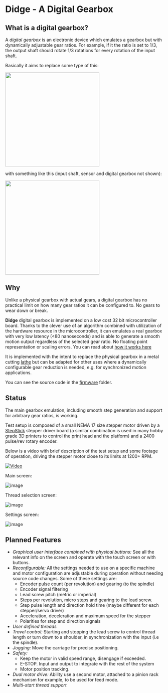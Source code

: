 # Didge - A Digital Gearbox
## What is a digital gearbox?
A *digital gearbox* is an electronic device which emulates a gearbox but with
dynamically adjustable gear ratios. For example, if it the ratio is set to 1/3,
the output shaft should rotate 1/3 rotations for every rotation of the input shaft.

Basically it aims to replace some type of this:

<img width=300 src=https://www.practicalmachinist.com/vb/attachments/f38/55156d1342154633-ot-repairing-lathe-gearbox-teeth-img_3978.jpg />

with something like this (input shaft, sensor and digital gearbox not shown):

<img width=300 src=https://www.photomacrography.net/forum/userpix/679_CU_of_Stepper_timing_belts_and_pulleys_1.jpg />

## Why
Unlike a physical gearbox with actual gears, a digital gearbox has no practical 
limit on how many gear ratios it can be configured to. No gears to wear down or break. 

**Didge** digital gearbox is implemented on a low cost 32 bit microcontroller
board. Thanks to the clever use of an algorithm combined with utilization of the
hardware resource in the microcontroller, it can emulates a real gearbox with very low
latency (<80 nanoseconds) and is able to generate a smooth motion output regardless of 
the selected gear ratio. No floating point representation or scaling errors. 
You can read about [how it works here](https://github.com/prototypicall/Didge/blob/master/doc/How.md)

It is implemented with the intent to replace the physical gearbox in a metal cutting [lathe](https://en.wikipedia.org/wiki/Lathe) but can be adapted for other uses where a dynamically configurable gear reduction is needed, e.g. for synchronized 
motion applications.

You can see the source code in the [firmware](https://github.com/prototypicall/Didge/tree/master/firmware) folder.

## Status
The main gearbox emulation, including smooth step generation and support for
arbitrary gear ratios, is working.

Test setup is composed of a small NEMA 17 size stepper motor driven by a
[StepStick](https://reprap.org/wiki/StepStick) stepper driver board (a similar
combination is used in many hobby grade 3D printers to control the print head
and the platform) and a 2400 pulse/rev rotary encoder.

Below is a video with brief description of the test setup and some footage of 
operation, driving the stepper motor close to its limits at 1200+ RPM.

[![Video](https://img.youtube.com/vi/SvH-SeT9NUI/0.jpg)](https://www.youtube.com/watch?v=SvH-SeT9NUI)

Main screen:

![image](https://user-images.githubusercontent.com/61201064/81103576-167a3d00-8ec6-11ea-9a63-47692b28831e.png)

Thread selection screen:

![image](https://user-images.githubusercontent.com/61201064/81103740-550ff780-8ec6-11ea-89ad-c3a49410a3ab.png)

Settings screen:

![image](https://user-images.githubusercontent.com/61201064/81104130-e8e1c380-8ec6-11ea-884f-5c273bb3ed99.png)


## Planned Features

- *Graphical user interface combined with physical buttons:* See all the relevant
    info on the screen and operate with the touch screen or with buttons.
- *Reconfigurable:* All the settings needed to use on a specific machine and motor
    configuration are adjustable during operation without needing source code changes.
    Some of these settings are:
    * Encoder pulse count (per revolution) and gearing (to the spindle)
    * Encoder signal filtering
    * Lead screw pitch (metric or imperial)
    * Steps per revolution, micro steps and gearing to the lead screw.
    * Step pulse length and direction hold time (maybe different for each 
        stepper/servo driver)
    * Acceleration, deceleration and maximum speed for the stepper
    * Polarities for step and direction signals
- *User defined threads*
- *Travel control:* Starting and stopping the lead screw to control thread length
    or turn down to a shoulder, in synchronization with the input (i.e the spindle).
- *Jogging:* Move the carriage for precise positioning.
- *Safety:* 
    * Keep the motor in valid speed range, disengage if exceeded. 
    * E-STOP. Input and output to integrate with the rest of the system
    * Motor position tracking.
- *Dual motor drive:* Ability use a second motor, attached to a pinion rack mechanism
    for example, to be used for feed mode.
- *Multi-start thread support*
